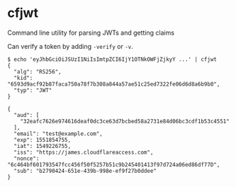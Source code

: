 # cfjwt

Command line utility for parsing JWTs and getting claims

Can verify a token by adding `-verify` or `-v`.

```
$ echo 'eyJhbGciOiJSUzI1NiIsImtpZCI6IjY1OTNkOWFjZjkyY ...' | cfjwt
{
  "alg": "RS256",
  "kid": "6593d9acf92b87faca750a78f7b308a844a57ae51c25ed7322fe06d6d8a6b9b0",
  "typ": "JWT"
}

{
  "aud": [
    "32eafc7626e974616deaf0dc3ce63d7bcbed58a2731e84d06bc3cdf1b53c4551"
  ],
  "email": "test@example.com",
  "exp": 1551854755,
  "iat": 1549226755,
  "iss": "https://james.cloudflareaccess.com",
  "nonce": "6c464bf601793547fcc456f50f5257b51c9b245401413f97d724a06ed86df77D",
  "sub": "b2790424-651e-439b-998e-ef9f27b0ddee"
}
```
